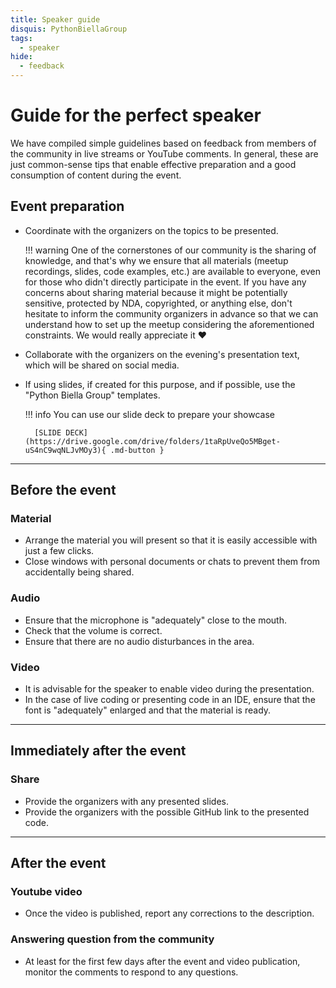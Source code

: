 ```yaml
---
title: Speaker guide
disquis: PythonBiellaGroup
tags:
  - speaker
hide:
  - feedback
---
```


# Guide for the perfect speaker

We have compiled simple guidelines based on feedback from members of the community in live streams or YouTube comments. In general, these are just common-sense tips that enable effective preparation and a good consumption of content during the event.

## **Event preparation**

- Coordinate with the organizers on the topics to be presented.

    !!! warning
        One of the cornerstones of our community is the sharing of knowledge, and that's why we ensure that all materials (meetup recordings, slides, code examples, etc.) are available to everyone, even for those who didn't directly participate in the event.
        If you have any concerns about sharing material because it might be potentially sensitive, protected by NDA, copyrighted, or anything else, don't hesitate to inform the community organizers in advance so that we can understand how to set up the meetup considering the aforementioned constraints. 
        We would really appreciate it ❤️

- Collaborate with the organizers on the evening's presentation text, which will be shared on social media.
- If using slides, if created for this purpose, and if possible, use the "Python Biella Group" templates.

    !!! info
        You can use our slide deck to prepare your showcase

        [SLIDE DECK](https://drive.google.com/drive/folders/1taRpUveQo5MBget-uS4nC9wqNLJvMOy3){ .md-button }

---

## **Before the event**

### Material

- Arrange the material you will present so that it is easily accessible with just a few clicks.
- Close windows with personal documents or chats to prevent them from accidentally being shared.

### Audio

- Ensure that the microphone is "adequately" close to the mouth.
- Check that the volume is correct.
- Ensure that there are no audio disturbances in the area.

### Video

- It is advisable for the speaker to enable video during the presentation.
- In the case of live coding or presenting code in an IDE, ensure that the font is "adequately" enlarged and that the material is ready.

---

## **Immediately after the event**

### Share

- Provide the organizers with any presented slides.
- Provide the organizers with the possible GitHub link to the presented code.

---

## **After the event**

### Youtube video

- Once the video is published, report any corrections to the description.

### Answering question from the community

- At least for the first few days after the event and video publication, monitor the comments to respond to any questions.
